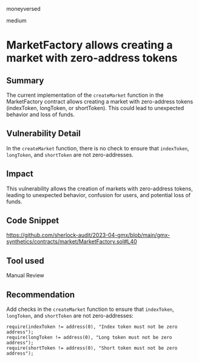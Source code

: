 moneyversed

medium

# MarketFactory allows creating a market with zero-address tokens

## Summary

The current implementation of the `createMarket` function in the MarketFactory contract allows creating a market with zero-address tokens (indexToken, longToken, or shortToken). This could lead to unexpected behavior and loss of funds.

## Vulnerability Detail

In the `createMarket` function, there is no check to ensure that `indexToken`, `longToken`, and `shortToken` are not zero-addresses.

## Impact

This vulnerability allows the creation of markets with zero-address tokens, leading to unexpected behavior, confusion for users, and potential loss of funds.

## Code Snippet

https://github.com/sherlock-audit/2023-04-gmx/blob/main/gmx-synthetics/contracts/market/MarketFactory.sol#L40

## Tool used

Manual Review

## Recommendation

Add checks in the `createMarket` function to ensure that `indexToken`, `longToken`, and `shortToken` are not zero-addresses:

```solidity
require(indexToken != address(0), "Index token must not be zero address");
require(longToken != address(0), "Long token must not be zero address");
require(shortToken != address(0), "Short token must not be zero address");
```
